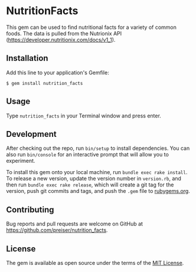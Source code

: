 # NutritionFacts

This gem can be used to find nutritional facts for a variety of common foods. The data is pulled from the Nutrionix API (https://developer.nutritionix.com/docs/v1_1).

## Installation

Add this line to your application's Gemfile:

    $ gem install nutrition_facts

## Usage

Type ```nutrition_facts``` in your Terminal window and press enter.

## Development

After checking out the repo, run `bin/setup` to install dependencies. You can also run `bin/console` for an interactive prompt that will allow you to experiment.

To install this gem onto your local machine, run `bundle exec rake install`. To release a new version, update the version number in `version.rb`, and then run `bundle exec rake release`, which will create a git tag for the version, push git commits and tags, and push the `.gem` file to [rubygems.org](https://rubygems.org).

## Contributing

Bug reports and pull requests are welcome on GitHub at https://github.com/preiser/nutrition_facts.


## License

The gem is available as open source under the terms of the [MIT License](http://opensource.org/licenses/MIT).
